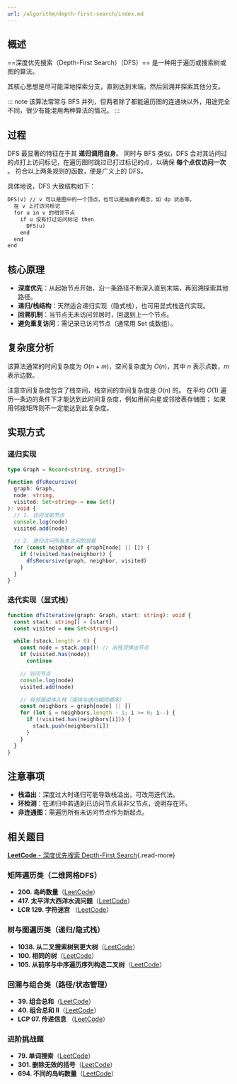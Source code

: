 ```yaml
---
url: /algorithm/depth-first-search/index.md
---
```

## 概述

\==深度优先搜索（Depth-First Search）（DFS）== 是一种用于遍历或搜索树或图的算法。

其核心思想是尽可能深地探索分支，直到达到末端，然后回溯并探索其他分支。

::: note 该算法常常与 BFS 并列，但两者除了都能遍历图的连通块以外，用途完全不同，很少有能混用两种算法的情况。
:::

## 过程

DFS 最显著的特征在于其 **递归调用自身**。
同时与 BFS 类似，DFS 会对其访问过的点打上访问标记，在遍历图时跳过已打过标记的点，以确保 **每个点仅访问一次** 。
符合以上两条规则的函数，便是广义上的 DFS。

具体地说，DFS 大致结构如下：

```txt title="伪代码"
DFS(v) // v 可以是图中的一个顶点，也可以是抽象的概念，如 dp 状态等。
  在 v 上打访问标记
  for u in v 的相邻节点
    if u 没有打过访问标记 then
      DFS(u)
    end
  end
end
```

## 核心原理

* **深度优先**：从起始节点开始，沿一条路径不断深入直到末端，再回溯探索其他路径。
* **递归/栈结构**：天然适合递归实现（隐式栈），也可用显式栈迭代实现。
* **回溯机制**：当节点无未访问邻居时，回退到上一个节点。
* **避免重复访问**：需记录已访问节点（通常用 Set 或数组）。

## 复杂度分析

该算法通常的时间复杂度为 $O(n+m)$，空间复杂度为 $O(n)$，其中 $n$ 表示点数，$m$ 表示边数。

注意空间复杂度包含了栈空间，栈空间的空间复杂度是 $O(n)$ 的。
在平均 $O(1)$ 遍历一条边的条件下才能达到此时间复杂度，例如用前向星或邻接表存储图；
如果用邻接矩阵则不一定能达到此复杂度。

## 实现方式

### 递归实现

```ts
type Graph = Record<string, string[]>

function dfsRecursive(
  graph: Graph,
  node: string,
  visited: Set<string> = new Set()
): void {
  // 1. 访问当前节点
  console.log(node)
  visited.add(node)

  // 2. 递归访问所有未访问的邻居
  for (const neighbor of graph[node] || []) {
    if (!visited.has(neighbor)) {
      dfsRecursive(graph, neighbor, visited)
    }
  }
}
```

### 迭代实现（显式栈）

```ts
function dfsIterative(graph: Graph, start: string): void {
  const stack: string[] = [start]
  const visited = new Set<string>()

  while (stack.length > 0) {
    const node = stack.pop()! // 从栈顶弹出节点
    if (visited.has(node))
      continue

    // 访问节点
    console.log(node)
    visited.add(node)

    // 将邻居逆序入栈（保持与递归相同顺序）
    const neighbors = graph[node] || []
    for (let i = neighbors.length - 1; i >= 0; i--) {
      if (!visited.has(neighbors[i])) {
        stack.push(neighbors[i])
      }
    }
  }
}
```

## 注意事项

* **栈溢出**：深度过大时递归可能导致栈溢出，可改用迭代法。
* **环检测**：在递归中若遇到已访问节点且非父节点，说明存在环。
* **非连通图**：需遍历所有未访问节点作为新起点。

## 相关题目

[**LeetCode** - 深度优先搜索 Depth-First Search](https://leetcode.cn/problem-list/depth-first-search/){.read-more}

### 矩阵遍历类（二维网格DFS）

* **200. 岛屿数量**（[LeetCode](https://leetcode.cn/problems/number-of-islands/)）
* **417. 太平洋大西洋水流问题**（[LeetCode](https://leetcode.cn/problems/pacific-atlantic-water-flow/)）
* **LCR 129. 字符迷宫** （[LeetCode](https://leetcode.cn/problems/ju-zhen-zhong-de-lu-jing-lcof/)）

### 树与图遍历类（递归/隐式栈）

* **1038. 从二叉搜索树到更大树**（[LeetCode](https://leetcode.cn/problems/binary-search-tree-to-greater-sum-tree/)）
* **100. 相同的树**（[LeetCode](https://leetcode.cn/problems/same-tree/)）
* **105. 从前序与中序遍历序列构造二叉树**（[LeetCode](https://leetcode.cn/problems/construct-binary-tree-from-preorder-and-inorder-traversal/)）


### 回溯与组合类（路径/状态管理）

* **39. 组合总和**（[LeetCode](https://leetcode.cn/problems/combination-sum/)）
* **40. 组合总和 II**（[LeetCode](https://leetcode.cn/problems/combination-sum-ii/)）
* **LCP 07. 传递信息** （[LeetCode](https://leetcode.cn/problems/chuan-di-xin-xi/)）

### 进阶挑战题

* **79. 单词搜索**（[LeetCode](https://leetcode.cn/problems/word-search/)）
* **301. 删除无效的括号**（[LeetCode](https://leetcode.cn/problems/remove-invalid-parentheses/)）
* **694. 不同的岛屿数量**（[LeetCode](https://leetcode.cn/problems/number-of-distinct-islands/)）

